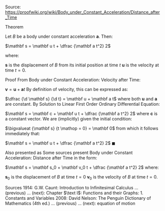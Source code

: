 # 

Source: https://proofwiki.org/wiki/Body_under_Constant_Acceleration/Distance_after_Time



Theorem
  
Let $B$ be a body under constant acceleration $\mathbf a$.
Then:

$\mathbf s = \mathbf u t + \dfrac {\mathbf a t^2} 2$

where:

$\mathbf s$ is the displacement of $B$ from its initial position at time $t$
$\mathbf u$ is the velocity at time $t = 0$.


Proof
From Body under Constant Acceleration: Velocity after Time:

$\mathbf v = \mathbf u + \mathbf a t$
By definition of velocity, this can be expressed as:

$\dfrac {\d \mathbf s} {\d t} = \mathbf u + \mathbf a t$
where both $\mathbf u$ and $\mathbf a$ are constant.
By Solution to Linear First Order Ordinary Differential Equation:

$\mathbf s = \mathbf c + \mathbf u t + \dfrac {\mathbf a t^2} 2$
where $\mathbf c$ is a constant vector.
We are (implicitly) given the initial condition:

$\bigvalueat {\mathbf s} {t \mathop = 0} = \mathbf 0$
from which it follows immediately that:

$\mathbf s = \mathbf u t + \dfrac {\mathbf a t^2} 2$
$\blacksquare$


Also presented as
Some sources present Body under Constant Acceleration: Distance after Time in the form:

$\mathbf s = \mathbf s_0 + \mathbf v_0 t + \dfrac {\mathbf a t^2} 2$
where:

$\mathbf s_0$ is the displacement of $B$ at time $t = 0$
$\mathbf v_0$ is the velocity of $B$ at time $t = 0$.


Sources
1914: G.W. Caunt: Introduction to Infinitesimal Calculus ... (previous) ... (next): Chapter $\text I$: Functions and their Graphs: $1$. Constants and Variables
2008: David Nelson: The Penguin Dictionary of Mathematics (4th ed.) ... (previous) ... (next): equation of motion




